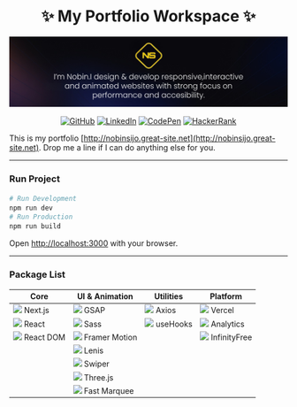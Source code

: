 <div align="center">
  <h1>✨ My Portfolio Workspace ✨</h1>
</div>

![Portfolio Preview](/public/readme.png)

<div align="center">
  <a href="https://github.com/yasingencnet" title="GitHub"><img src="https://img.shields.io/badge/GitHub-181717?style=for-the-badge&logo=github&logoColor=white" alt="GitHub" /></a>
  <a href="https://www.linkedin.com/in/yasingencnet/" title="LinkedIn"><img src="https://img.shields.io/badge/LinkedIn-0A66C2?style=for-the-badge&logo=linkedin&logoColor=white" alt="LinkedIn" /></a>
  <a href="https://codepen.io/yasingencnet" title="CodePen"><img src="https://img.shields.io/badge/CodePen-000000?style=for-the-badge&logo=codepen&logoColor=white" alt="CodePen" /></a>
  <a href="https://www.hackerrank.com/yourusername" title="HackerRank"><img src="https://img.shields.io/badge/HackerRank-00EA64?style=for-the-badge&logo=hackerrank&logoColor=white" alt="HackerRank" /></a>
</div>

This is my portfolio [http://nobinsijo.great-site.net](http://nobinsijo.great-site.net). Drop me a line if I can do anything else for you.

---

### Run Project
```bash
# Run Development
npm run dev
# Run Production
npm run build
```
Open [http://localhost:3000](http://localhost:3000) with your browser.

---

### Package List

<div align="center">

| Core | UI & Animation | Utilities | Platform |
|------|----------------|-----------|----------|
| <img src="https://cdn.worldvectorlogo.com/logos/next-js.svg" height="20"> Next.js | <img src="https://img.shields.io/badge/GSAP-Animation-brightgreen" height="20"> GSAP | <img src="https://cdn.worldvectorlogo.com/logos/axios.svg" height="20"> Axios | <img src="https://assets.vercel.com/image/upload/v1607554385/repositories/vercel/logo.png" height="20"> Vercel |
| <img src="https://cdn.worldvectorlogo.com/logos/react-2.svg" height="20"> React | <img src="https://cdn.worldvectorlogo.com/logos/sass-1.svg" height="20"> Sass | <img src="https://img.shields.io/badge/usehooks-hooks-blue" height="20"> useHooks | <img src="https://assets.vercel.com/image/upload/v1607554385/repositories/vercel/logo.png" height="20"> Analytics |
| <img src="https://cdn.worldvectorlogo.com/logos/react-2.svg" height="20"> React DOM | <img src="https://framerusercontent.com/images/48ha9ZR9oZQGQ6gZ8YUfElP3T0A.png" height="20"> Framer Motion | | <img src="https://img.shields.io/badge/InfinityFree-Hosting-purple" height="20"> InfinityFree |
| | <img src="https://img.shields.io/badge/Lenis-Smooth_Scroll-blue" height="20"> Lenis | | |
| | <img src="https://swiperjs.com/images/swiper-logo.svg" height="20"> Swiper | | |
| | <img src="https://cdn.worldvectorlogo.com/logos/threejs-1.svg" height="20"> Three.js | | |
| | <img src="https://img.shields.io/badge/Fast_Marquee-Scrolling-orange" height="20"> Fast Marquee | | |

</div>

